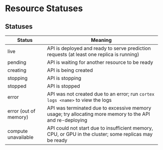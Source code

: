 # Resource Statuses

## Statuses

| Status                | Meaning |
|-----------------------|---|
| live                  | API is deployed and ready to serve prediction requests (at least one replica is running) |
| pending               | API is waiting for another resource to be ready |
| creating              | API is being created |
| stopping              | API is stopping |
| stopped               | API is stopped |
| error                 | API was not created due to an error; run `cortex logs <name>` to view the logs |
| error (out of memory) | API was terminated due to excessive memory usage; try allocating more memory to the API and re-deploying |
| compute unavailable   | API could not start due to insufficient memory, CPU, or GPU in the cluster; some replicas may be ready |
